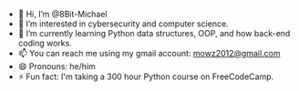 - 👋 Hi, I’m @8Bit-Michael
- 👀 I’m interested in cybersecurity and computer science.
- 🌱 I’m currently learning Python data structures, OOP, and how back-end
  coding works.
- 📫 You can reach me using my gmail account: mowz2012@gmail.com
- 😄 Pronouns: he/him
- ⚡ Fun fact: I'm taking a 300 hour Python course on FreeCodeCamp.

<!---
8Bit-Michael/8Bit-Michael is a ✨ special ✨ repository because its `README.md` (this file) appears on your GitHub profile.
You can click the Preview link to take a look at your changes.
--->
